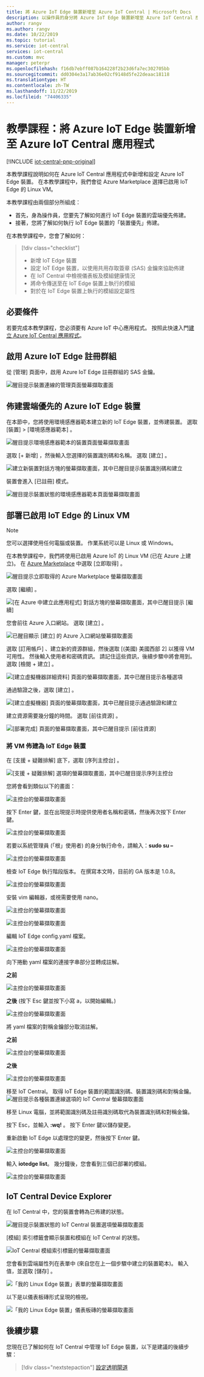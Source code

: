 ```yaml
---
title: 將 Azure IoT Edge 裝置新增至 Azure IoT Central | Microsoft Docs
description: 以操作員的身分將 Azure IoT Edge 裝置新增至 Azure IoT Central 應用程式
author: rangv
ms.author: rangv
ms.date: 10/22/2019
ms.topic: tutorial
ms.service: iot-central
services: iot-central
ms.custom: mvc
manager: peterpr
ms.openlocfilehash: f16db7ebff087b164228f2b23d6fa7ec302705bb
ms.sourcegitcommit: dd0304e3a17ab36e02cf9148d5fe22deaac18118
ms.translationtype: HT
ms.contentlocale: zh-TW
ms.lasthandoff: 11/22/2019
ms.locfileid: "74406335"
---
```

# <a name="tutorial-add-an-azure-iot-edge-device-to-your-azure-iot-central-application"></a>教學課程：將 Azure IoT Edge 裝置新增至 Azure IoT Central 應用程式

[!INCLUDE [iot-central-pnp-original](../../../includes/iot-central-pnp-original-note.md)]

本教學課程說明如何在 Azure IoT Central 應用程式中新增和設定 Azure IoT Edge 裝置。 在本教學課程中，我們會從 Azure Marketplace 選擇已啟用 IoT Edge 的 Linux VM。

本教學課程由兩個部分所組成：

* 首先，身為操作員，您要先了解如何進行 IoT Edge 裝置的雲端優先佈建。
* 接著，您將了解如何執行 IoT Edge 裝置的「裝置優先」佈建。

在本教學課程中，您會了解如何：

> [!div class="checklist"]
> * 新增 IoT Edge 裝置
> * 設定 IoT Edge 裝置，以使用共用存取簽章 (SAS) 金鑰來協助佈建
> * 在 IoT Central 中檢視儀表板及模組健康情況
> * 將命令傳送至在 IoT Edge 裝置上執行的模組
> * 對於在 IoT Edge 裝置上執行的模組設定屬性

## <a name="prerequisites"></a>必要條件

若要完成本教學課程，您必須要有 Azure IoT 中心應用程式。 按照此快速入門[建立 Azure IoT Central 應用程式](./quick-deploy-iot-central.md)。

## <a name="enable-azure-iot-edge-enrollment-group"></a>啟用 Azure IoT Edge 註冊群組
從 [管理]  頁面中，啟用 Azure IoT Edge 註冊群組的 SAS 金鑰。

![醒目提示裝置連線的管理頁面螢幕擷取畫面](./media/tutorial-add-edge-as-leaf-device/groupenrollment.png)

## <a name="provision-a-cloud-first-azure-iot-edge-device"></a>佈建雲端優先的 Azure IoT Edge 裝置  
在本節中，您將使用環境感應器範本建立新的 IoT Edge 裝置，並佈建裝置。 選取 [裝置]   > [環境感應器範本]  。 

![醒目提示環境感應器範本的裝置頁面螢幕擷取畫面](./media/tutorial-add-edge-as-leaf-device/deviceexplorer.png)

選取 [+ 新增]  ，然後輸入您選擇的裝置識別碼和名稱。 選取 [建立]  。

![建立新裝置對話方塊的螢幕擷取畫面，其中已醒目提示裝置識別碼和建立](./media/tutorial-add-edge-as-leaf-device/cfdevicecredentials.png)

裝置會進入 [已註冊]  模式。

![醒目提示裝置狀態的環境感應器範本頁面螢幕擷取畫面](./media/tutorial-add-edge-as-leaf-device/cfregistered.png)

## <a name="deploy-an-iot-edge-enabled-linux-vm"></a>部署已啟用 IoT Edge 的 Linux VM

> [!NOTE]
> 您可以選擇使用任何電腦或裝置。 作業系統可以是 Linux 或 Windows。

在本教學課程中，我們將使用已啟用 Azure IoT 的 Linux VM (已在 Azure 上建立)。 在 [Azure Marketplace](https://azuremarketplace.microsoft.com/en-us/marketplace/apps/microsoft_iot_edge.iot_edge_vm_ubuntu?tab=Overview) 中選取 [立即取得]  。 

![醒目提示立即取得的 Azure Marketplace 螢幕擷取畫面](./media/tutorial-add-edge-as-leaf-device/cfmarketplace.png)

選取 [繼續]  。

![[在 Azure 中建立此應用程式] 對話方塊的螢幕擷取畫面，其中已醒目提示 [繼續]](./media/tutorial-add-edge-as-leaf-device/cfmarketplacecontinue.png)


您會前往 Azure 入口網站。 選取 [建立]  。

![已醒目顯示 [建立] 的 Azure 入口網站螢幕擷取畫面](./media/tutorial-add-edge-as-leaf-device/cfubuntu.png)

選取 [訂用帳戶]  、建立新的資源群組，然後選取 [(美國) 美國西部 2]  以獲得 VM 可用性。 然後輸入使用者和密碼資訊。 請記住這些資訊，後續步驟中將會用到。 選取 [檢閱 + 建立]  。

![[建立虛擬機器詳細資料] 頁面的螢幕擷取畫面，其中已醒目提示各種選項](./media/tutorial-add-edge-as-leaf-device/cfvm.png)

通過驗證之後，選取 [建立]  。

![[建立虛擬機器] 頁面的螢幕擷取畫面，其中已醒目提示通過驗證和建立](./media/tutorial-add-edge-as-leaf-device/cfvmvalidated.png)

建立資源需要幾分鐘的時間。 選取 [前往資源]  。

![[部署完成] 頁面的螢幕擷取畫面，其中已醒目提示 [前往資源]](./media/tutorial-add-edge-as-leaf-device/cfvmdeploymentcomplete.png)

### <a name="provision-vm-as-an-iot-edge-device"></a>將 VM 佈建為 IoT Edge 裝置 

在 [支援 + 疑難排解]  底下，選取 [序列主控台]  。

![[支援 + 疑難排解] 選項的螢幕擷取畫面，其中已醒目提示序列主控台](./media/tutorial-add-edge-as-leaf-device/cfserialconsole.png)

您將會看到類似以下的畫面：

![主控台的螢幕擷取畫面](./media/tutorial-add-edge-as-leaf-device/cfconsole.png)

按下 Enter 鍵，並在出現提示時提供使用者名稱和密碼，然後再次按下 Enter 鍵。 

![主控台的螢幕擷取畫面](./media/tutorial-add-edge-as-leaf-device/cfconsolelogin.png)

若要以系統管理員 (「根」使用者) 的身分執行命令，請輸入：**sudo su –**

![主控台的螢幕擷取畫面](./media/tutorial-add-edge-as-leaf-device/cfsudo.png)

檢查 IoT Edge 執行階段版本。 在撰寫本文時，目前的 GA 版本是 1.0.8。

![主控台的螢幕擷取畫面](./media/tutorial-add-edge-as-leaf-device/cfconsoleversion.png)

安裝 vim 編輯器，或視需要使用 nano。 

![主控台的螢幕擷取畫面](./media/tutorial-add-edge-as-leaf-device/cfconsolevim.png)

![主控台的螢幕擷取畫面](./media/tutorial-add-edge-as-leaf-device/cfvim.png)

編輯 IoT Edge config.yaml 檔案。

![主控台的螢幕擷取畫面](./media/tutorial-add-edge-as-leaf-device/cfconsoleconfig.png)

向下捲動 yaml 檔案的連接字串部分並轉成註解。 

**之前**

![主控台的螢幕擷取畫面](./media/tutorial-add-edge-as-leaf-device/cfmanualprovisioning.png)

**之後** (按下 Esc 鍵並按下小寫 a，以開始編輯。)

![主控台的螢幕擷取畫面](./media/tutorial-add-edge-as-leaf-device/cfmanualprovisioningcomments.png)

將 yaml 檔案的對稱金鑰部分取消註解。 

**之前**

![主控台的螢幕擷取畫面](./media/tutorial-add-edge-as-leaf-device/cfconsolesymmcomments.png)

**之後**

![主控台的螢幕擷取畫面](./media/tutorial-add-edge-as-leaf-device/cfconsolesymmuncomments.png)

移至 IoT Central。 取得 IoT Edge 裝置的範圍識別碼、裝置識別碼和對稱金鑰。
![醒目提示各種裝置連線選項的 IoT Central 螢幕擷取畫面](./media/tutorial-add-edge-as-leaf-device/cfdeviceconnect.png)

移至 Linux 電腦，並將範圍識別碼及註冊識別碼取代為裝置識別碼和對稱金鑰。

按下 Esc，並輸入 **:wq!** 。 按下 Enter 鍵以儲存變更。

重新啟動 IoT Edge 以處理您的變更，然後按下 Enter 鍵。

![主控台的螢幕擷取畫面](./media/tutorial-add-edge-as-leaf-device/cfrestart.png)

輸入 **iotedge list**。 幾分鐘後，您會看到三個已部署的模組。

![主控台的螢幕擷取畫面](./media/tutorial-add-edge-as-leaf-device/cfconsolemodulelist.png)


## <a name="iot-central-device-explorer"></a>IoT Central Device Explorer 

在 IoT Central 中，您的裝置會轉為已佈建的狀態。

![醒目提示裝置狀態的 IoT Central 裝置選項螢幕擷取畫面](./media/tutorial-add-edge-as-leaf-device/cfprovisioned.png)

[模組]  索引標籤會顯示裝置和模組在 IoT Central 的狀態。 

![IoT Central 模組索引標籤的螢幕擷取畫面](./media/tutorial-add-edge-as-leaf-device/cfiotcmodulestatus.png)


您會看到雲端屬性列在表單中 (來自您在上一個步驟中建立的裝置範本)。 輸入值，並選取 [儲存]  。 

![「我的 Linux Edge 裝置」表單的螢幕擷取畫面](./media/tutorial-add-edge-as-leaf-device/deviceinfo.png)

以下是以儀表板磚形式呈現的檢視。

![「我的 Linux Edge 裝置」儀表板磚的螢幕擷取畫面](./media/tutorial-add-edge-as-leaf-device/dashboard.png)

## <a name="next-steps"></a>後續步驟

您現在已了解如何在 IoT Central 中管理 IoT Edge 裝置，以下是建議的後續步驟：

<!-- Next how-tos in the sequence -->

> [!div class="nextstepaction"]
> [設定透明閘道](../../iot-edge/how-to-create-transparent-gateway.md)

